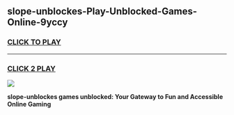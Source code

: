 
## slope-unblockes-Play-Unblocked-Games-Online-9yccy
<h3>
<a href="https://premium76.site?title=slope-unblockes&ref=25A">CLICK TO PLAY</a></h3>
<hr>

<h3>
<a href="https://premium76.site?title=slope-unblockes&ref=25A">CLICK 2 PLAY</a>
  
</h3>

<a href="https://premium76.site?title=slope-unblockes&ref=25A"><img src="https://clearcache.store/games.png"></a>


**slope-unblockes games unblocked: Your Gateway to Fun and Accessible Online Gaming**
